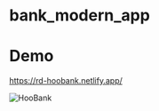 # bank_modern_app

# Demo
https://rd-hoobank.netlify.app/



![HooBank](https://github.com/ReddyDivya/bank_modern_app/assets/34181144/8f86c081-6b1f-4241-8aee-ba02cc40dae1)
